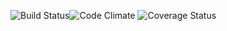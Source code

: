 ![Build Status](https://codeship.com/projects/<YOUR_PROJECT_UUID>/status?branch=master)![Code Climate](https://codeclimate.com/github/<YOUR_GITHUB_USERNAME>/<YOUR_REPO_NAME>.png) ![Coverage Status](https://coveralls.io/repos/<YOUR_GITHUB_USERNAME>/<YOUR_REPO_NAME>/badge.png)
